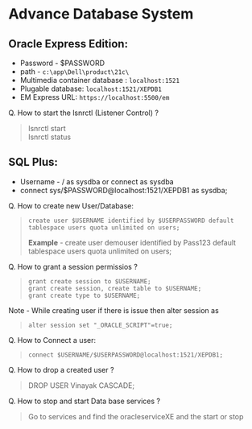 # Advance Database System

## Oracle Express Edition:
* Password - $PASSWORD
* path - ```c:\app\Dell\product\21c\```
* Multimedia container database : ```localhost:1521```
* Plugable database: ```localhost:1521/XEPDB1```
* EM Express URL: `https://localhost:5500/em`

Q. How to start the lsnrctl (Listener Control) ? <br>
>  lsnrctl start <br>
>  lsnrctl status <br>

## SQL Plus: <br>
* Username - / as sysdba or connect as sysdba
* connect sys/$PASSWORD@localhost:1521/XEPDB1 as sysdba;

Q. How to create new User/Database:
> ```create user $USERNAME identified by $USERPASSWORD default tablespace users quota unlimited on users;``` <br>
>
> **Example** - create user demouser identified by Pass123 default tablespace users quota unlimited on users;

Q. How to grant a session permissios ? <br>
> ```grant create session to $USERNAME;``` <br>
> ```grant create session, create table to $USERNAME;``` <br>
> ```grant create type to $USERNAME;``` <br>

Note - While creating user if there is issue then alter session as <br>
> ```alter session set "_ORACLE_SCRIPT"=true; ```

Q. How to Connect a user:
> ```connect $USERNAME/$USERPASSWORD@localhost:1521/XEPDB1;```

Q. How to drop a created user ? 
> DROP USER Vinayak CASCADE;

Q. How to stop and start Data base services ?
> Go to services and find the oracleserviceXE and the start or stop
